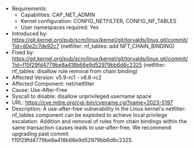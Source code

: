 - Requirements:
	- Capabilities: CAP_NET_ADMIN
	- Kernel configuration: CONFIG_NETFILTER, CONFIG_NF_TABLES
	- User namespaces required: Yes
- Introduced by: https://git.kernel.org/pub/scm/linux/kernel/git/torvalds/linux.git/commit/?id=d0e2c7de92c7 (netfilter: nf_tables: add NFT_CHAIN_BINDING)
- Fixed by: https://git.kernel.org/pub/scm/linux/kernel/git/torvalds/linux.git/commit/?id=f15f29fd4779be8a418b66e9d52979bb6d6c2325 (netfilter: nf_tables: disallow rule removal from chain binding)
- Affected Version: v5.9-rc1 - v6.6-rc2
- Affected Component: net/netfilter
- Cause: Use-After-Free
- Syscall to disable: disallow unprivileged username space
- URL: https://cve.mitre.org/cgi-bin/cvename.cgi?name=2023-5197
- Description: A use-after-free vulnerability in the Linux kernel's netfilter: nf_tables component can be exploited to achieve local privilege escalation. Addition and removal of rules from chain bindings within the same transaction causes leads to use-after-free. We recommend upgrading past commit f15f29fd4779be8a418b66e9d52979bb6d6c2325.
